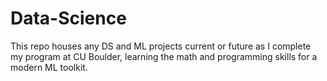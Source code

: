 # Data-Science
This repo houses any DS and ML projects current or future as I complete my program at CU Boulder, learning the math and programming skills for a modern ML toolkit.
